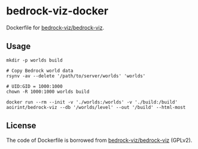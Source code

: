 # bedrock-viz-docker

Dockerfile for [bedrock-viz/bedrock-viz](https://github.com/bedrock-viz/bedrock-viz).

## Usage

```shell
mkdir -p worlds build

# Copy Bedrock world data
rsynv -av --delete '/path/to/server/worlds' 'worlds'

# UID:GID = 1000:1000
chown -R 1000:1000 worlds build

docker run --rm --init -v './worlds:/worlds' -v './build:/build' aoirint/bedrock-viz --db '/worlds/level' --out '/build' --html-most
```

## License

The code of Dockerfile is borrowed from [bedrock-viz/bedrock-viz](https://github.com/bedrock-viz/bedrock-viz) (GPLv2).
